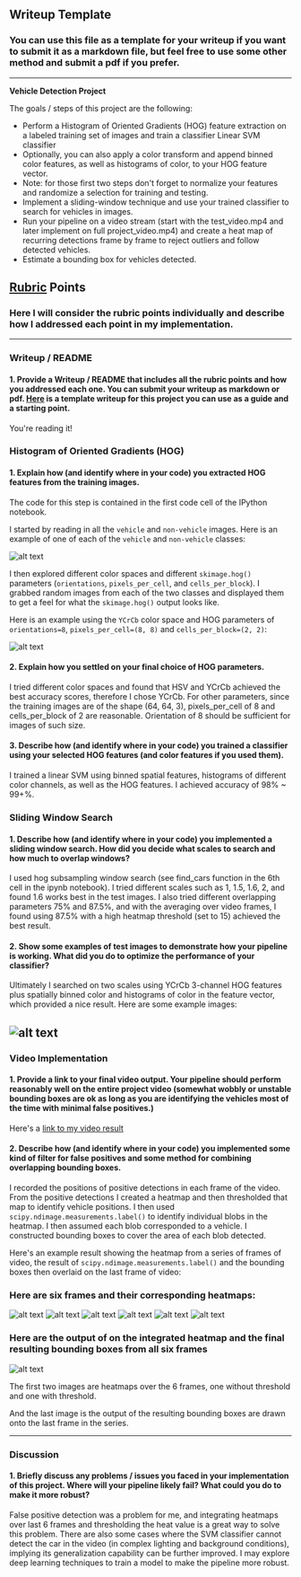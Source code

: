 ## Writeup Template
### You can use this file as a template for your writeup if you want to submit it as a markdown file, but feel free to use some other method and submit a pdf if you prefer.

---

**Vehicle Detection Project**

The goals / steps of this project are the following:

* Perform a Histogram of Oriented Gradients (HOG) feature extraction on a labeled training set of images and train a classifier Linear SVM classifier
* Optionally, you can also apply a color transform and append binned color features, as well as histograms of color, to your HOG feature vector. 
* Note: for those first two steps don't forget to normalize your features and randomize a selection for training and testing.
* Implement a sliding-window technique and use your trained classifier to search for vehicles in images.
* Run your pipeline on a video stream (start with the test_video.mp4 and later implement on full project_video.mp4) and create a heat map of recurring detections frame by frame to reject outliers and follow detected vehicles.
* Estimate a bounding box for vehicles detected.

[//]: # (Image References)
[image1]: ./examples/car_not_car.png
[image2]: ./examples/HOG_example.jpg
[image3]: ./examples/sliding_windows.jpg
[image4]: ./examples/sliding_window.png
[image6]: ./examples/bboxes_and_heat1.png
[image7]: ./examples/bboxes_and_heat2.png
[image8]: ./examples/bboxes_and_heat3.png
[image9]: ./examples/bboxes_and_heat4.png
[image10]: ./examples/bboxes_and_heat5.png
[image11]: ./examples/bboxes_and_heat6.png
[image12]: ./examples/bboxes_and_heat7.png
[video1]: ./output.mp4

## [Rubric](https://review.udacity.com/#!/rubrics/513/view) Points
### Here I will consider the rubric points individually and describe how I addressed each point in my implementation.  

---
### Writeup / README

#### 1. Provide a Writeup / README that includes all the rubric points and how you addressed each one.  You can submit your writeup as markdown or pdf.  [Here](https://github.com/udacity/CarND-Vehicle-Detection/blob/master/writeup_template.md) is a template writeup for this project you can use as a guide and a starting point.  

You're reading it!

### Histogram of Oriented Gradients (HOG)

#### 1. Explain how (and identify where in your code) you extracted HOG features from the training images.

The code for this step is contained in the first code cell of the IPython notebook.  

I started by reading in all the `vehicle` and `non-vehicle` images.  Here is an example of one of each of the `vehicle` and `non-vehicle` classes:

![alt text][image1]

I then explored different color spaces and different `skimage.hog()` parameters (`orientations`, `pixels_per_cell`, and `cells_per_block`).  I grabbed random images from each of the two classes and displayed them to get a feel for what the `skimage.hog()` output looks like.

Here is an example using the `YCrCb` color space and HOG parameters of `orientations=8`, `pixels_per_cell=(8, 8)` and `cells_per_block=(2, 2)`:


![alt text][image2]

#### 2. Explain how you settled on your final choice of HOG parameters.

I tried different color spaces and found that HSV and YCrCb achieved the best accuracy scores, therefore I chose YCrCb. For other parameters, since the training images are of the shape (64, 64, 3), pixels_per_cell of 8 and cells_per_block of 2 are reasonable. Orientation of 8 should be sufficient for images of such size.

#### 3. Describe how (and identify where in your code) you trained a classifier using your selected HOG features (and color features if you used them).

I trained a linear SVM using binned spatial features, histograms of different color channels, as well as the HOG features. I achieved accuracy of 98% ~ 99+%.

### Sliding Window Search

#### 1. Describe how (and identify where in your code) you implemented a sliding window search.  How did you decide what scales to search and how much to overlap windows?

I used hog subsampling window search (see find_cars function in the 6th cell in the ipynb notebook). I tried different scales such as 1, 1.5, 1.6, 2, and found 1.6 works best in the test images. I also tried different overlapping parameters 75% and 87.5%, and with the averaging over video frames, I found using 87.5% with a high heatmap threshold (set to 15) achieved the best result.

#### 2. Show some examples of test images to demonstrate how your pipeline is working.  What did you do to optimize the performance of your classifier?

Ultimately I searched on two scales using YCrCb 3-channel HOG features plus spatially binned color and histograms of color in the feature vector, which provided a nice result.  Here are some example images:

![alt text][image4]
---

### Video Implementation

#### 1. Provide a link to your final video output.  Your pipeline should perform reasonably well on the entire project video (somewhat wobbly or unstable bounding boxes are ok as long as you are identifying the vehicles most of the time with minimal false positives.)
Here's a [link to my video result](./output.mp4)


#### 2. Describe how (and identify where in your code) you implemented some kind of filter for false positives and some method for combining overlapping bounding boxes.

I recorded the positions of positive detections in each frame of the video.  From the positive detections I created a heatmap and then thresholded that map to identify vehicle positions.  I then used `scipy.ndimage.measurements.label()` to identify individual blobs in the heatmap.  I then assumed each blob corresponded to a vehicle.  I constructed bounding boxes to cover the area of each blob detected.  

Here's an example result showing the heatmap from a series of frames of video, the result of `scipy.ndimage.measurements.label()` and the bounding boxes then overlaid on the last frame of video:

### Here are six frames and their corresponding heatmaps:

![alt text][image6]
![alt text][image7]
![alt text][image8]
![alt text][image9]
![alt text][image10]
![alt text][image11]


### Here are the output of on the integrated heatmap and the final resulting bounding boxes from all six frames

![alt text][image12]

The first two images are heatmaps over the 6 frames, one without threshold and one with threshold. 

And the last image is the output of the resulting bounding boxes are drawn onto the last frame in the series.

---

### Discussion

#### 1. Briefly discuss any problems / issues you faced in your implementation of this project.  Where will your pipeline likely fail?  What could you do to make it more robust?

False positive detection was a problem for me, and integrating heatmaps over last 6 frames and thresholding the heat value is a great way to solve this problem. There are also some cases where the SVM classifier cannot detect the car in the video (in complex lighting and background conditions), implying its generalization capability can be further improved. I may explore deep learning techniques to train a model to make the pipeline more robust.
